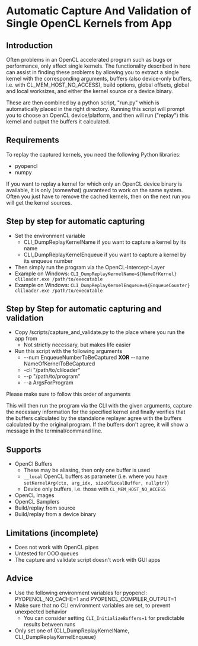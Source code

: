 # Automatic Capture And Validation of Single OpenCL Kernels from App

## Introduction

Often problems in an OpenCL accelerated program such as bugs or performance, only affect single kernels. The functionality described in here can assist in finding these problems by allowing you to extract a single kernel with the corresponding arguments, buffers (also device-only buffers, i.e. with CL_MEM_HOST_NO_ACCESS), build options, global offsets, global and local worksizes, and either the kernel source or a device binary.

These are then combined by a python script, "run.py" which is automatically placed in the right directory. Running this script will prompt you to choose an OpenCL device/platform, and then will run ("replay") this kernel and output the buffers it calculated.

## Requirements

To replay the captured kernels, you need the following Python libraries:

* pyopencl
* numpy

If you want to replay a kernel for which only an OpenCL device binary is available, it is only (somewhat) guaranteed to work on the same system. Often you just have to remove the cached kernels, then on the next run you will get the kernel sources.

## Step by step for automatic capturing

* Set the environment variable
  * CLI_DumpReplayKernelName if you want to capture a kernel by its name
  * CLI_DumpReplayKernelEnqueue if you want to capture a kernel by its enqueue number
* Then simply run the program via the OpenCL-Intercept-Layer
* Example on Windows: `CLI_DumpReplayKernelName=${NameOfKernel} cliloader.exe /path/to/executable`
* Example on Windows: `CLI_DumpReplayKernelEnqueue=${EnqueueCounter} cliloader.exe /path/to/executable`

## Step by Step for automatic capturing and validation

* Copy /scripts/capture_and_validate.py to the place where you run the app from
  * Not strictly necessary, but makes life easier
* Run this script with the following arguments
  - --num EnqueueNumberToBeCaptured **XOR** --name NameOfKernelToBeCaptured
  - -cli "/path/to/cliloader"
  - --p "/path/to/program"
  - --a ArgsForProgram

Please make sure to follow this order of arguments

This will then run the program via the CLI with the given arguments, capture the necessary information for the specified kernel and finally verifies that the buffers calculated by the standalone replayer agree with the buffers calculated by the original program. If the buffers don't agree, it will show a message in the terminal/command line.

## Supports

* OpenCl Buffers
  * These may be aliasing, then only one buffer is used
  * `__local` OpenCL buffers as parameter (i.e. where you have `setKernelArg(ctx, arg_idx, sizeOfLocalBuffer, nullptr)`)
  * Device only buffers, i.e. those with `CL_MEM_HOST_NO_ACCESS`
* OpenCL Images
* OpenCL Samplers
* Build/replay from source
* Build/replay from a device binary


## Limitations (incomplete)

* Does not work with OpenCL pipes
* Untested for OOO queues
* The capture and validate script doesn't work with GUI apps

## Advice

* Use the following environment variables for pyopencl: PYOPENCL_NO_CACHE=1 and PYOPENCL_COMPILER_OUTPUT=1
* Make sure that no CLI environment variables are set, to prevent unexpected behavior
  * You can consider setting `CLI_InitializeBuffers=1` for predictable results between runs
* Only set one of {CLI_DumpReplayKernelName, CLI_DumpReplayKernelEnqueue}
